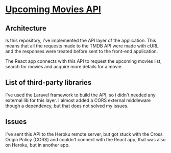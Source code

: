 # [Upcoming Movies API](http://movindex-api.herokuapp.com/)

## Architecture
Is this repository, i've implemented the API layer of the application. This means that all the requests made to the TMDB API were made with cURL and the responses were treated before sent to the front-end application.

The React app connects with this API to request the upcoming movies list, search for movies and acquire more details for a movie.

## List of third-party libraries
I've used the Laravel framework to build the API, so i didn't needed any external lib for this layer. I almost added a CORS external middleware though a dependency, but that does not solved my issues.

## Issues
I've sent this API to the Heroku remote server, but got stuck with the Cross Origin Policy (CORS) and couldn't connect with the React app, that was also on Heroku, but in another app.
